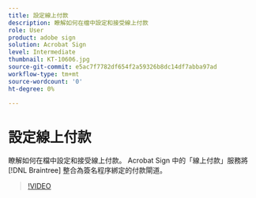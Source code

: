 ```yaml
---
title: 設定線上付款
description: 瞭解如何在檔中設定和接受線上付款
role: User
product: adobe sign
solution: Acrobat Sign
level: Intermediate
thumbnail: KT-10606.jpg
source-git-commit: e5ac7f7782df654f2a59326b8dc14df7abba97ad
workflow-type: tm+mt
source-wordcount: '0'
ht-degree: 0%

---
```


# 設定線上付款

瞭解如何在檔中設定和接受線上付款。  Acrobat Sign 中的「線上付款」服務將 [!DNL Braintree] 整合為簽名程序綁定的付款閘道。

>[!VIDEO](https://video.tv.adobe.com/v/345753?hidetitle=true)


